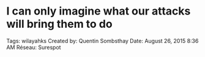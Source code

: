 # I can only imagine what our attacks will bring them to do

Tags: wilayahks
Created by: Quentin Sombsthay
Date: August 26, 2015 8:36 AM
Réseau: Surespot